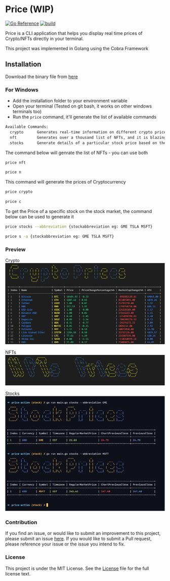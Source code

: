 # Price (WIP)

[![Go Reference](https://pkg.go.dev/badge/github.com/rxxcc/price-action.svg)](https://pkg.go.dev/github.com/rxxcc/price-action)
[![build](https://github.com/rxxcc/price-action/actions/workflows/release.yml/badge.svg)](https://github.com/rxxcc/price-action/actions/workflows/release.yml)

Price is a CLI application that helps you display real time prices of Crypto/NFTs directly in your terminal.

This project was implemented in Golang using the Cobra Framework

## Installation

Download the binary file from [here](https://github.com/rxxcc/price-action/releases)

### For Windows

- Add the installation folder to your environment variable
- Open your terminal (Tested on git bash, it works on other windows terminals too)
- Run the `price` command, it'll generate the list of available commands

```sh
Available Commands:
  crypto      Generates real-time information on different crypto prices 🚀
  nft         Generates over a thousand list of NFTs, and it is blazingly fast
  stocks      Generate details of a particular stock price based on the input given to it
```

The command below will genrate the list of NFTs - you can use both

```sh
price nft
```

```sh
price n
```

This command will generate the prices of Cryptocurrency

```sh
price crypto
```

```sh
price c
```

To get the Price of a specific stock on the stock market, the command below can be used to generate it

```sh
price stocks --abbreviation {stockabbreviation eg: GME TSLA MSFT}
```

```sh
price s -a {stockabbreviation eg: GME TSLA MSFT}
```

### Preview

Crypto
![Alt text](/image/crypto.png)

NFTs
![Alt text](/image/nfts.png)

Stocks
![Alt test](/image/stocks.png)

### Contribution

If you find an issue, or would like to submit an improvement to this project, please submit an issue [here](https://github.com/rxxcc/price-action/issues). If you would like to submit a Pull request, please reference your issue or the issue you intend to fix.

### License

This project is under the MIT License. See the [License](LICENSE) file for the full license text.
